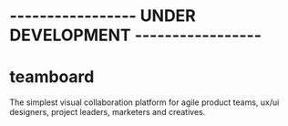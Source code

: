 #  ----------------- UNDER DEVELOPMENT -----------------

# teamboard
The simplest visual collaboration platform for agile product teams, ux/ui designers, project leaders, marketers and creatives.
